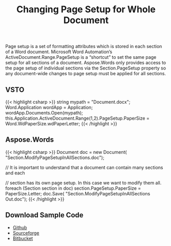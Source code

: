 ﻿---
title: Changing Page Setup for Whole Document
second_title: Aspose.Words for .NET
articleTitle: Changing Page Setup for Whole Document using C#
linktitle: Changing Page Setup for Whole Document using C#
description: "Change page setup for a whole document easily and fast instead of using VSTO in C#."
type: docs
weight: 10
url: /net/changing-page-setup-for-whole-document-using-aspose-words/
---

Page setup is a set of formatting attributes which is stored in each section of a Word document. Microsoft Word Automation’s ActiveDocument.Range.PageSetup is a “shortcut” to set the same page setup for all sections of a document. Aspose.Words only provides access to the page setup of individual sections via the Section.PageSetup property so any document-wide changes to page setup must be applied for all sections.

## VSTO

{{< highlight csharp >}}
string mypath = "Document.docx";
Word.Application wordApp = Application;
wordApp.Documents.Open(mypath);
this.Application.ActiveDocument.Range(1,2).PageSetup.PaperSize = Word.WdPaperSize.wdPaperLetter;
{{< /highlight >}}

## Aspose.Words

{{< highlight csharp >}}
Document doc = new Document( "Section.ModifyPageSetupInAllSections.doc");

// It is important to understand that a document can contain many sections and each

// section has its own page setup. In this case we want to modify them all.
foreach (Section section in doc)
	section.PageSetup.PaperSize = PaperSize.Letter;
doc.Save( "Section.ModifyPageSetupInAllSections Out.doc");
{{< /highlight >}}

## Download Sample Code

- [Github](https://github.com/asposemarketplace/Aspose_for_VSTO/releases/download/2/Changing.Page.Setup.for.Whole.Document.Aspose.Words.zip)
- [Sourceforge](https://sourceforge.net/projects/asposevsto/files/Aspose.Words%20Vs%20VSTO%20Words/Changing%20Page%20Setup%20for%20Whole%20Document%20(Aspose.Words).zip/download)
- [Bitbucket](https://bitbucket.org/asposemarketplace/aspose-for-vsto/downloads/Changing%20Page%20Setup%20for%20Whole%20Document%20\(Aspose.Words\).zip)
